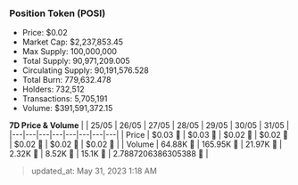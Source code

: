
  ### Position Token (POSI)
  - Price: $0.02
  - Market Cap: $2,237,853.45
  - Max Supply: 100,000,000
  - Total Supply: 90,971,209.005
  - Circulating Supply: 90,191,576.528
  - Total Burn: 779,632.478
  - Holders: 732,512
  - Transactions: 5,705,191
  - Volume: $391,591,372.15

  **7D Price & Volume**
  | | 25&#x2F;05 | 26&#x2F;05 | 27&#x2F;05 | 28&#x2F;05 | 29&#x2F;05 | 30&#x2F;05 | 31&#x2F;05 |
  |---|---|---|---|---|---|---|---|
  | Price | $0.03 🚀 | $0.03 🚀 | $0.02 🔻 | $0.02 🔻 | $0.02 🔻 | $0.02 🚀 | $0.02 🔻 |
  | Volume | 64.88K 🚀 | 165.95K 🚀 | 21.97K 🔻 | 2.32K 🔻 | 8.52K 🚀 | 15.1K 🚀 | 2.7887206386305388 🔻 |

  > updated_at: May 31, 2023 1:18 AM

